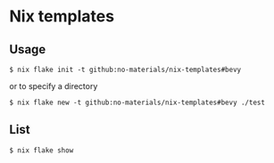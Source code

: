 # Nix templates

## Usage

```console
$ nix flake init -t github:no-materials/nix-templates#bevy
```

or to specify a directory

```console
$ nix flake new -t github:no-materials/nix-templates#bevy ./test
```

## List

```console
$ nix flake show
```
